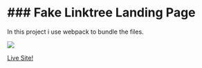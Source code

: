 # ### Fake Linktree Landing Page

In this project i use webpack to bundle the files. 

![](https://ivantarquini.com/screenshots/fake-link-tree.png)

<a href="https://linktree.ivantarquini.com">Live Site!</a>